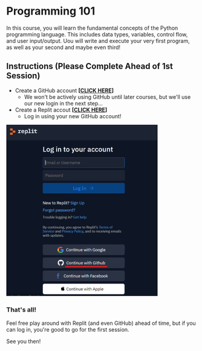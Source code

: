 # Programming 101
In this course, you will learn the fundamental concepts of the Python programming language. This includes data types, variables, control flow, and user input/output. Uou will write and execute your very first program, as well as your second and maybe even third!



## Instructions (Please Complete Ahead of 1st Session)

- Create a GitHub account **[[CLICK HERE](https://github.com/login)]**
    - We won't be actively using GitHub until later courses, but we'll use our new login in the next step...
- Create a Replit accout **[[CLICK HERE](https://replit.com/login)]**
    - Log in using your new GitHub account!

<img src="../image/replit_login.png" width=400 />

### That's all!

Feel free play around with Replit (and even GitHub) ahead of time, but if you can log in, you're good to go for the first session.

See you then!
